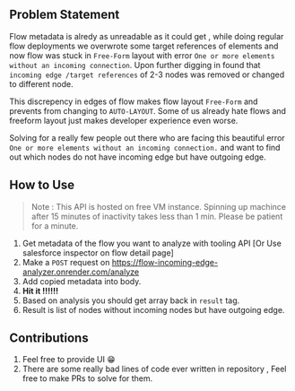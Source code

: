 ## Problem Statement

Flow metadata is alredy as unreadable as it could get , while doing regular flow deployments we overwrote some target references of elements and now flow was stuck in `Free-Form` layout with error `One or more elements without an incoming connection`. Upon further digging in found that `incoming edge /target references`  of 2-3 nodes was removed or changed to different node.

This discrepency in edges of flow makes flow layout `Free-Form` and prevents from changing to `AUTO-LAYOUT`. Some of us already hate flows and freeform layout just makes developer experience even worse.

Solving for a really few people out there who are facing this beautiful error `One or more elements without an incoming connection.` and want to find out which nodes do not have incoming edge but have outgoing edge.

## How to Use
> Note :
> This API is hosted on free VM instance.
> Spinning up machince after 15 minutes of inactivity takes less than 1 min.
> Please be patient for a minute. 


1. Get metadata of the flow you want to analyze with tooling API [Or Use salesforce inspector on flow detail page]
1. Make a `POST` request on https://flow-incoming-edge-analyzer.onrender.com/analyze
1. Add copied metadata into body.
1. **Hit it !!!!!!**
1. Based on analysis you should get array back in `result` tag. 
1. Result is list of nodes without incoming nodes but have outgoing edge.

## Contributions
1. Feel free to provide UI 😁
1. There are some really bad lines of code ever written in repository , Feel free to make PRs to solve for them.
